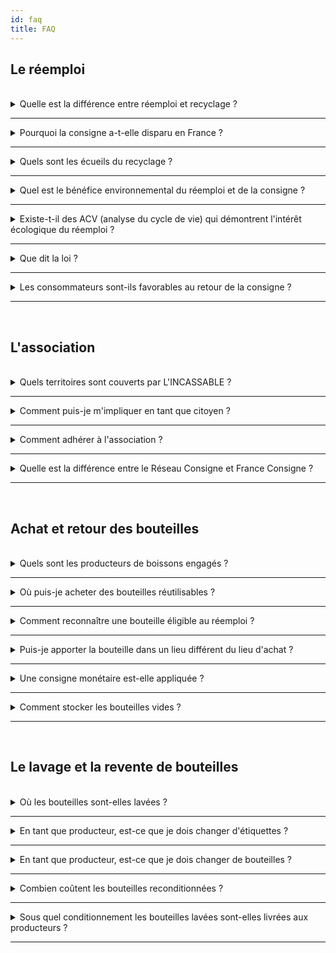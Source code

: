 ```yaml
---
id: faq
title: FAQ
---
```

## Le réemploi

<br/>

<details>
  <summary>Quelle est la différence entre réemploi et recyclage ?</summary>

* Le recyclage concerne toute opération par laquelle des matériaux extraits de déchets sont retraités, soit pour remplir à nouveau leur fonction initiale, soit pour remplir d'autres fonctions. Le recyclage implique une chaîne d’acteurs parfois longue, incluant l’étape de préparation de la matière extraite du flux de déchets, qui devient alors une matière première de recyclage
* Le réemploi désigne toute opération par laquelle des substances, matières ou produits qui ne sont pas des déchets sont utilisés de nouveau pour un usage identique à celui pour lequel ils avaient été conçus

  Lorsque l'on jette une bouteille dans un point d'apport volontaire pour que le verre soit ensuite réduit en calcin, puis refondu pour redevenir une bouteille, c'est du recyclage.
  Lorsque que l'on rapporte une bouteille en magasin pour qu'elle soit collectée puis lavée avant ré-embouteillage, c'est du réemploi.

  Le code de l'environnement définit une hiérarchie du mode de traitement des déchets qui donne la priorité aux solutions de réemploi sur les solutions de recyclage. C'est le principe
  de la prévention des déchets. "Le meilleur déchet est celui qu'on ne produit pas".


![Hiérarchie du mode de traitement des déchets](/img/hierarchie.png)

</details>

<hr/>

<details>
  <summary>Pourquoi la consigne a-t-elle disparu en France ?</summary>
  La consigne a disparu en France dans les années 70 suite à l'apparition de la bouteille en plastique jetable et à la pression des industriels pour externaliser le coût de gestion des déchets vers les collectivités.

  [Le Monde Diplomatique - COMMENT LES INDUSTRIELS ONT ABANDONNÉ LE SYSTÈME DE LA CONSIGNE](https://drive.google.com/file/d/1EOpCjr5iLHCi5QXOfRdK3h_wwozxKxWY/view?usp=sharing).

  Pour faire face à l'afflux sans précédent d'emballages jetables dans les poubelles, un système de Responsabilité Élargie du Producteur (REP) et des filières de recyclage ont peu à peu été mises en place en France. Aujourd'hui, le verre est très bien recyclé en France avec un taux de 88%.

</details>

<hr/>

<details>
  <summary>Quels sont les écueils du recyclage ? </summary>

  Le recyclage en France permet de valoriser un grand nombre d'emballages jetables pour éviter l'enfouissement ou l'incinération. Cependant le système n'est pas parfait :
  - Les procédés de recyclage sont très énergivores, il faut fondre le calcin de verre à plus de 1000°C pour fabriquer une bouteille neuve en apportant à chaque fois de la matière première. À l'inverse, il suffit de laver une bouteille à 70°C pour la réutiliser.
  - Les matériaux perdent en qualité à chaque cycle, impossible par exemple de fabriquer une bouteille en verre transparent à partir de verre recyclé.
  - Le marketing par les industriels autour du recyclage et du geste de tri entretient l'illusion d'une économie parfaitement circulaire pour cautionner l'utilisation du jetable.
  - Certains matériaux sont recyclable en théorie mais ne le sont pas en pratique, faute de filière existante. C'est le cas par exemple des fûts en plastique à usage unique. Les metteurs en marché de tels emballages mettent en avant le côté "recyclable" pour faire du green washing.

  <br/>

  Pour aller plus loin :
  ![Recyclage le grand enfumage](/img/recyclage-le-grand-enfumage.jpg)


</details>

<hr/>

<details>
  <summary>Quel est le bénéfice environnemental du réemploi et de la consigne ?</summary>

  Le réemploi des emballages permet :
  - D’éviter l’extraction de nouvelles ressources (sable pour le verre, matière fossile pour le plastique). En effet, le recyclage en boucle fermée parfaite n’existe pas, il faut à chaque fois réinjecter des matières premières vierges pour fabriquer de nouveaux emballages. À chaque cycle, une partie de la matière est perdue.
  - D’éviter la production de déchets et donc les effets néfastes liés aux différents modes de traitement des déchets. Dans le circuit des cafés-hôtels-restaurants où 30 à 40% des boissons sont encore consignées pour réemploi, le réemploi des bouteilles permet d’éviter la production de 500 000 tonnes de déchets par an en France.
  - D’éviter les déchets sauvages et ainsi les impacts néfastes sur la biodiversité et la santé humaine.
  - De promouvoir l’agriculture locale et la consommation en circuit court, la performance environnementale des dispositifs de réemploi dépendant, entre autres, des distances de transport.
</details>
<hr/>

<details>
  <summary>Existe-t-il des ACV (analyse du cycle de vie) qui démontrent l'intérêt écologique du réemploi ?</summary>

- Une étude de l’ADEME datant de 2018 et analysant 10 dispositifs de réemploi du verre conclut que sur tous les indicateurs et dispositifs étudiés, le système avec réemploi présente une performance environnementale supérieure ou équivalente au système sans réemploi-réutilisation.
- L’étude Deroche datant de 2009 fait également référence. Elle conclut que le réemploi des bouteilles en verre permet de réduire la consommation d’énergie primaire de 76%, de réduire les émissions de gaz à effet de serre de 79% et de réduire la consommation d’eau de 33% d’eau par rapport au recyclage.
- Un rapport de 2020 de Zero Waste Europe et Reloop en collaboration avec l’université d’Utrecht qui compile 32 analyses de cycle de vie de 11 emballages différents, conclut que les emballages réemployables produisent beaucoup moins de gaz à effet de serre que leurs équivalents à usage unique. Le rapport précise que les bouteilles en verre réemployables génèrent non seulement 85% d’émissions de GES en moins que leurs équivalents à usage unique, mais également 75% en moins que des bouteilles en plastique, et 57% en moins par rapport à des canettes en aluminium.

</details>
<hr/>


<details>
  <summary>Que dit la loi ?</summary>

  La loi AGEC (Anti-gaspillage pour une économie circulaire) :
  - Fixe aux metteurs en marché un objectif de 10% d'emballages réemployés d'ici 2027 et 5% d'ici 2023. [Voir le décret du 8 avril 2022](https://www.legifrance.gouv.fr/jorf/id/JORFTEXT000045536300).
  - Acte la fin progressive de la mise sur le marché d'emballages en plastique à usage unique d'ici en 2040.

</details>
<hr/>
<details>
  <summary>Les consommateurs sont-ils favorables au retour de la consigne ?</summary>

  D'après une étude IPSOS pour Boissons Rafraîchissantes de France, 9 français sur 10 se disent favorables au retour de la consigne. Le généralisation de la consigne était également une proposition de la [convention citoyenne pour le climat](https://propositions.conventioncitoyennepourleclimat.fr/objectif/limiter-le-suremballage-et-lutilisation-du-plastique-a-usage-unique-en-developpant-le-vrac-et-les-consignes-dans-les-lieux-de-distribution/) qui n'a malheureusement pas été traduite "sans filtre" dans le texte de la loi climat et résilience comme l'avait promis le président Macron.

</details>

<hr/>

<br/>

## L'association

<br/>

<details>
  <summary>Quels territoires sont couverts par L'INCASSABLE ?</summary>
  L'INCASSABLE intervient sur les départements des Bouches-du-Rhône (13) et du Vaucluse (84) en coordination avec d'autres projets partenaires : La Consigne de Provence, Ma Bouteille S'appelle Reviens et Oc'Consigne. Nos bureaux sont à Marseille dans le quartier de Vauban.
</details>

<hr/>

<details>
  <summary>Comment puis-je m'impliquer en tant que citoyen ? </summary>
  En tant que citoyen et consommateur, vous avez un rôle important à jouer dans le déploiement de la filière :

  - Préférer la consommation de boissons locales en emballage réutilisable.
  - Encourager votre magasin ou producteur de boisson préféré à rejoindre la filière.
  - Relayer nos posts et nos actus sur les réseaux sociaux.
  - Adhérer à l'association
  - Nous aider ponctuellement en tant que bénévole pour des sessions de tri ou de lavage de bouteilles.
</details>

<hr/>

<details>
  <summary>Comment adhérer à l'association ? </summary>
  Vous pouvez nous soutenir financièrement en adhérant à l'association sur <a href="https://www.helloasso.com/associations/l-incassable" >HelloAsso</a>.
</details>

<hr/>

<details>
  <summary>Quelle est la différence entre le Réseau Consigne et France Consigne ?</summary>
  L'INCASSABLE est membre à la fois du <strong><a href="http://www.reseauconsigne.com/">Réseau Consigne</a></strong> et de <strong>France Consigne</strong>.

  - Le <strong><a href="http://www.reseauconsigne.com/">Réseau Consigne</a></strong> est l'association qui fédère tous les professionnels du réemploi des emballages en France (tout emballage confondu). Le Réseau Consigne organise chaque année des rencontres techniques et publie des guides pour le passage au réemploi. Le Réseau Consigne se mobilise également faire avancer la législation en faveur du retour de la consigne.
  - <strong>France Consigne</strong> est un groupement de 10 acteurs en France dont l'objectif est d'apporter des solutions concrètes de réemploi d'emballages au niveau national en s'appuyant sur l'expertise de ses filières locales. L'association représente à elle seule plus de 230 producteurs et 700 points de collecte partenaires et disposent de 5 sites de lavage opérationnels ou en construction. Les membres fondateurs de France Consigne sont Bout à Bout, Rebooteille, Ma Bouteille s'Appelle Reviens, Alpes Consigne, Haut La Consigne, Oc'Consigne, Consign'Up, J'aime mes Bouteilles, La Consigne de Provence et L'INCASSABLE.
</details>

<hr/>
<br/>

## Achat et retour des bouteilles

<br/>

<details>
  <summary>Quels sont les producteurs de boissons engagés ?</summary>
  Vous pouvez retrouver l'ensemble des références disponibles en bouteille réutilisable sur la page <a href="/producteurs">Producteurs engagées</a>
</details>

<hr/>

<details>
  <summary>Où puis-je acheter des bouteilles réutilisables ?</summary>
  Vous pouvez acheter des bouteilles réutilisables chez tous les partenaires de L'INCASSABLE visible sur la <a href="/carte">carte interactive</a>
</details>

<hr/>

<details>
  <summary>Comment reconnaître une bouteille éligible au réemploi ?</summary>

  Les bouteilles éligibles au réemploi sont reconnaissables grâce au Pictogramme national réemploi intégré sur les étiquettes. La présence de ce pictogramme garantit que les bouteilles qui le portent font bien partie de la gamme standard L’Incassable, et que leurs étiquettes ont été adaptées selon le cahier des charges de l’Incassable (notamment avec des étiquettes à colle hydrosolubles qui partent au lavage). Les autres bouteilles qui ne portent pas le pictogramme ne sont malheureusement pas aptes au réemploi : leurs étiquettes ne sont pas lessivables, et les bouteilles ne sont pas forcément standardisées.

  ![pictogramme réemploi](/img/picto-reemploi.png)

</details>

<hr/>

<details>
  <summary>Puis-je apporter la bouteille dans un lieu différent du lieu d'achat ?</summary>
  Oui, les bouteilles peuvent être rapportées chez tous les commerçants partenaires indiqués comme points de collecte sur la <a href="/carte">carte</a>, même si elles ont été achetées ailleurs, pourvu qu’elles portent le pictogramme réemploi.
</details>

<hr/>

<details>
  <summary>Une consigne monétaire est-elle appliquée ?</summary>
  La consigne monétaire n'est actuellement pas appliquée chez les commerçants partenaires mais nous allons bientôt mener un pilote sur quelques magasins pour ensuite déployer la consigne monétaire à l'ensemble du réseau.
</details>

<hr/>

<details>
  <summary>Comment stocker les bouteilles vides ?</summary>
  Les bouteilles doivent être <strong>rincées après utilisation</strong> puis stockées <strong>à l’abri de la lumière</strong> et de l’humidité. Le rinçage permet d’enlever les dépôts au fond de la bouteille (notamment les levures pour les bouteilles de bière) : on optimise ainsi le nettoyage et on évite les nuisibles pendant la période de stockage. En évitant d’exposer les bouteilles aux UV et à l’humidité, la lessivabilité des étiquettes n’est pas altérée.
</details>

<hr/>


<br/>

## Le lavage et la revente de bouteilles

<br/>

<details>
  <summary>Où les bouteilles sont-elles lavées ?</summary>
  Les bouteilles collectées sont lavées chez notre partenaire Ma Bouteille S’appelle Reviens, implanté à côté de Valence (26) et qui est équipé d’une unité de lavage professionnelle répondant aux normes d’hygiène requises.
</details>

<hr/>

<details>
  <summary>En tant que producteur, est-ce que je dois changer d'étiquettes ?</summary>
  Si vous utilisez des étiquettes auto-adhésives, oui (très probablement). Pour garantir un décollement optimal de l’étiquette lors du lavage, nous préconisons des références précises d’étiquettes auto-adhésives à colle hydrosoluble. L'INCASSABLE propose un accompagnement sur mesure pour le choix d'une référence d'étiquette adaptée.
</details>

<hr/>

<details>
  <summary>En tant que producteur, est-ce que je dois changer de bouteilles ?</summary>
  Le Réseau Consigne a publié une gamme standard de bouteilles sur laquelle nous nous appuyons pour homogénéiser le parc d'emballages. Si vous utilisez des modèles de bouteille en dehors de cette gamme, nous vous encourageons à en changer. La standardisation des bouteilles permet qu'une bouteille mise sur le marché par un producteur A soit réutilisée par un producteur B (possiblement après lavage à l'autre bout de la France), tout en limitant les coûts de tri. C'est un facteur clé de performance économique et environnementale des filières de réemploi.
</details>

<hr/>

<details>
  <summary>Combien coûtent les bouteilles reconditionnées ?</summary>
  Nous nous engageons à revendre les bouteilles reconditionnées à un prix égal ou inférieur aux bouteilles neuves.
</details>

<hr/>

<details>
  <summary>Sous quel conditionnement les bouteilles lavées sont-elles livrées aux producteurs ?</summary>
  Les bouteilles lavées sont livrées en palette filmée, comme des bouteilles neuves.
</details>

<hr/>
<br/>
